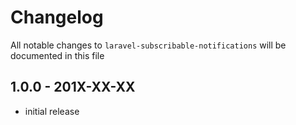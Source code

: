 # Changelog

All notable changes to `laravel-subscribable-notifications` will be documented in this file

## 1.0.0 - 201X-XX-XX

- initial release
